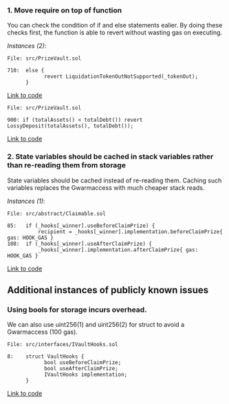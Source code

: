
### 1. Move require on top of function
You can check the condition of if and else statements ealier. By doing these checks first, the function is able to revert without wasting gas on executing.

*Instances (2)*:
```solidity
File: src/PrizeVault.sol

710:  else {
            revert LiquidationTokenOutNotSupported(_tokenOut);
      }

```
[Link to code](https://github.com/code-423n4/2024-03-pooltogether/blob/main/pt-v5-vault/src/PrizeVault.sol#L710)

```solidity
File: src/PrizeVault.sol

900: if (totalAssets() < totalDebt()) revert LossyDeposit(totalAssets(), totalDebt());

```
[Link to code](https://github.com/code-423n4/2024-03-pooltogether/blob/main/pt-v5-vault/src/PrizeVault.sol#L900)

### 2. State variables should be cached in stack variables rather than re-reading them from storage
State variables should be cached instead of re-reading them. Caching such variables replaces the Gwarmaccess with much cheaper stack reads.

*Instances (1)*:
```solidity
File: src/abstract/Claimable.sol

85:   if (_hooks[_winner].useBeforeClaimPrize) {
          recipient = _hooks[_winner].implementation.beforeClaimPrize{ gas: HOOK_GAS }
108:  if (_hooks[_winner].useAfterClaimPrize) {
          _hooks[_winner].implementation.afterClaimPrize{ gas: HOOK_GAS }

```
[Link to code](https://github.com/code-423n4/2024-03-pooltogether/blob/main/pt-v5-vault/src/abstract/Claimable.sol#L85)

## Additional instances of publicly known issues
### Using bools for storage incurs overhead.
We can also use uint256(1) and uint256(2) for struct to avoid a Gwarmaccess (100 gas).

```solidity
File: src/interfaces/IVaultHooks.sol

8:    struct VaultHooks {
            bool useBeforeClaimPrize;
            bool useAfterClaimPrize;
            IVaultHooks implementation;
      }

```
[Link to code](https://github.com/code-423n4/2024-03-pooltogether/blob/main/pt-v5-vault/src/interfaces/IVaultHooks.sol#L8)
